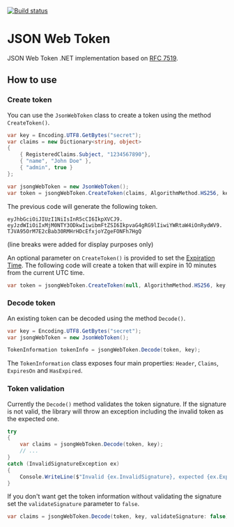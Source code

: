 [![Build status](https://ci.appveyor.com/api/projects/status/o9gplvau6o6582wj/branch/master?svg=true)](https://ci.appveyor.com/project/vmrocha/jwt/branch/master)

# JSON Web Token

JSON Web Token .NET implementation based on [RFC 7519](https://tools.ietf.org/html/rfc7519).

## How to use

### Create token

You can use the `JsonWebToken` class to create a token using the method `CreateToken()`.

```cs
var key = Encoding.UTF8.GetBytes("secret");
var claims = new Dictionary<string, object>
{
    { RegisteredClaims.Subject, "1234567890"},
    { "name", "John Doe" },
    { "admin", true }
};

var jsongWebToken = new JsonWebToken();
var token = jsongWebToken.CreateToken(claims, AlgorithmMethod.HS256, key);
```

The previous code will generate the following token.

```
eyJhbGciOiJIUzI1NiIsInR5cCI6IkpXVCJ9.
eyJzdWIiOiIxMjM0NTY3ODkwIiwibmFtZSI6IkpvaG4gRG9lIiwiYWRtaW4iOnRydWV9.
TJVA95OrM7E2cBab30RMHrHDcEfxjoYZgeFONFh7HgQ
```
(line breaks were added for display purposes only)

An optional parameter on `CreateToken()` is provided to set the [Expiration Time](https://tools.ietf.org/html/rfc7519#section-4.1.4). The following code will create a token that will expire in 10 minutes from the current UTC time.

```cs
var token = jsongWebToken.CreateToken(null, AlgorithmMethod.HS256, key, DateTime.UtcNow.AddMinutes(10));
```

### Decode token

An existing token can be decoded using the method `Decode()`.

```cs
var key = Encoding.UTF8.GetBytes("secret");
var jsongWebToken = new JsonWebToken();

TokenInformation tokenInfo = jsongWebToken.Decode(token, key);
```

The `TokenInformation` class exposes four main properties: `Header`, `Claims`, `ExpiresOn` and `HasExpired`.

### Token validation

Currently the `Decode()` method validates the token signature. If the signature is not valid, the library will throw an exception including the invalid token as the expected one.

```cs
try
{
    var claims = jsongWebToken.Decode(token, key);
    // ...
}
catch (InvalidSignatureException ex)
{
    Console.WriteLine($"Invalid {ex.InvalidSignature}, expected {ex.ExpectedSignature}.");
}
```

If you don't want get the token information without validating the signature set the `validateSignature` parameter to `false`.

```cs
var claims = jsongWebToken.Decode(token, key, validateSignature: false);
```
